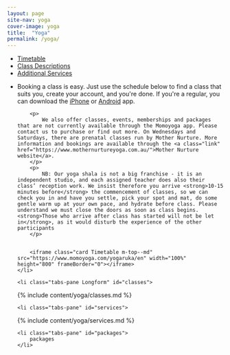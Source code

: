 ```yaml
---
layout: page
site-nav: yoga
cover-image: yoga
title:  "Yoga"
permalink: /yoga/
---
```


<div class="tabs-wrapper">
	<ul class="tabs">
		<li class="tabs-listItem active">
			<a class="tabs-link" href="#timetable">Timetable</a>
		</li>
		<li class="tabs-listItem">
			<a class="tabs-link" href="#classes">Class Descriptions</a>
		</li>
		<li class="tabs-listItem">
			<a class="tabs-link" href="#services">Additional Services</a>
		</li>
	</ul>
</div>
<ul class="tabs-content">
	<li class="tabs-pane active" id="timetable">
		<p>
			Booking a class is easy. Just use the schedule below to find a class that suits you, create your account, and you're done. If you're a regular, you can download the <a class="link" href="https://itunes.apple.com/au/app/momoyoga/id1233882505?mt=8">iPhone</a> or <a class="link" href="https://play.google.com/store/apps/details?id=com.momostudio.momoyoga">Android</a> app.
		</p>

		<p>
			We also offer classes, events, memberships and packages that are not currently available through the Momoyoga app. Please contact us to purchase or find out more. On Wednesdays and Saturdays, there are prenatal classes run by Mother Nurture. More information and bookings are available through the <a class="link" href="https://www.mothernurtureyoga.com.au/">Mother Nurture website</a>.
		</p>
		<p>
			NB: Our yoga shala is not a big franchise - it is an independent studio, and each assigned teacher does also their class’ reception work. We insist therefore you arrive <strong>10-15 minutes before</strong> the commencement of classes, so we can check you in and have you settle, pick your spot and mat, do some gentle warm up at your own pace, and hydrate before class. Please understand we must close the doors as soon as class begins. <strong>Those who arrive after class has started will not be let in</strong>, as it would disturb the experience of the other participants
		</p>

		
		<iframe class="card Timetable m-top--md" src="https://www.momoyoga.com/yogaruka/en" width="100%" height="800" frameBorder="0"></iframe>
	</li>

	<li class="tabs-pane Longform" id="classes">
<div class="Longform Longform--blogpost" markdown="1">
{% include content/yoga/classes.md %}
</div>
	</li>

	<li class="tabs-pane" id="services">
<div class="Longform Longform--blogpost" markdown="1">
{% include content/yoga/services.md %}
</div>
	</li>

	<li class="tabs-pane" id="packages">
		packages
	</li>
</ul>



